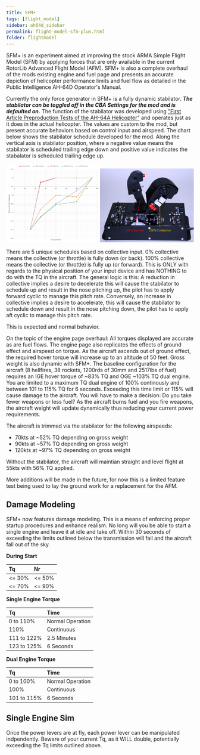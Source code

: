 ```yaml
---
title: SFM+
tags: [flight_model]
sidebar: ah64d_sidebar
permalink: flight-model-sfm-plus.html
folder: flightmodel
---
```


SFM+ is an experiment aimed at improving the stock ARMA Simple Flight Model (SFM) by applying forces that are only available in the current RotorLib Advanced Flight Model (AFM). SFM+ is also a complete overhaul of the mods existing engine and fuel page and presents an accurate depiction of helicopter performance limits and fuel flow as detailed in the Public Intelligence AH-64D Operator's Manual.

Currently the only force generator in SFM+ is a fully dynamic stabilator. _**The stabilator can be toggled off in the CBA Settings for the mod and is defaulted on.**_ The function of the stabilator was developed using ["First Article Preproduction Tests of the AH-64A Helicopter"](https://apps.dtic.mil/dtic/tr/fulltext/u2/a170594.pdf) and operates just as it does in the actual helicopter. The values are custom to the mod, but present accurate behaviors based on control input and airspeed. The chart below shows the stabilator schedule developed for the mod. Along the vertical axis is stabilator position, where a negative value means the stabilator is scheduled trailing edge down and positive value indicates the stabalator is scheduled trailing edge up. 

<img style="width:50%;display:inline" src="images/sfmplus/stabilatorSchedule.png"/><img style="width:50%;display:inline" src="images/sfmplus/throttleExample.png"/>

There are 5 unique schedules based on collective input. 0% collective means the collective (or throttle) is fully down (or back). 100% collective means the collective (or throttle) is fully up (or forward). This is ONLY with regards to the physical position of your input device and has NOTHING to do with the TQ in the aircraft. The general logic is this: A reduction in collective implies a desire to decelerate this will cause the stabilator to schedule up and result in the nose pitching up, the pilot has to apply forward cyclic to manage this pitch rate. Conversely, an increase in collective implies a desire to accelerate, this will cause the stabilator to schedule down and result in the nose pitching down, the pilot has to apply aft cyclic to manage this pitch rate. 

This is expected and normal behavior.

On the topic of the engine page overhaul: All torques displayed are accurate as are fuel flows. The engine page also replicates the effects of ground effect and airspeed on torque. As the aircraft ascends out of ground effect, the required hover torque will increase up to an altitude of 50 feet. Gross weight is also dynamic with SFM+. The baseline configuration for the aircraft (8 hellfires, 38 rockets, 1200rds of 30mm and 2517lbs of fuel) requires an IGE hover torque of ~83% TQ and OGE ~103% TQ dual engine. You are limited to a maximum TQ dual engine of 100% continously and between 101 to 115% TQ for 6 seconds. Exceeding this time limit or 115% will cause damage to the aircraft. You will have to make a decision: Do you take fewer weapons or less fuel? As the aircraft burns fuel and you fire weapons, the aircraft weight will update dynamically thus reducing your current power requirements.

The aircraft is trimmed via the stabilator for the following airspeeds: 
* 70kts at ~52% TQ depending on gross weight
* 90kts at ~57% TQ depending on gross weight
* 120kts at ~97% TQ depending on gross weight

Without the stabilator, the aircraft will maintian straight and level flight at 55kts with 56% TQ applied.

More additions will be made in the future, for now this is a limited feature test being used to lay the ground work for a replacement for the AFM.

## Damage Modeling
SFM+ now features damage modeling. This is a means of enforcing proper startup procedures and enhance realism. No long will you be able to start a single engine and leave it at idle and take off. Within 30 seconds of exceeding the limits outlined below the transmission will fail and the aircraft fall out of the sky.

**During Start**

|Tq | Nr |
|:--|:--|
| <= 30% | <= 50% |
| <= 70% | <= 90% |

**Single Engine Torque**

|Tq | Time |
|:--|:--|
| 0 to 110% | Normal Operation|
| 110% | Continuous |
| 111 to 122% | 2.5 Minutes |
| 123 to 125% | 6 Seconds |

**Dual Engine Torque**

| Tq | Time |
|:--|:--|
| 0 to 100% | Normal Operation|
| 100% | Continuous |
| 101 to 115% | 6 Seconds |

## Single Engine Sim

Once the power levers are at fly, each power lever can be manipulated indpendently. Beware of your current Tq, as it WILL double, potentially exceeding the Tq limits outlined above.